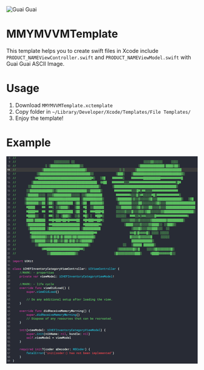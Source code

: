 ![Guai Guai](https://upload.wikimedia.org/wikipedia/zh/a/af/Kuaikuai.png)

# MMYMVVMTemplate
This template helps you to create swift files in Xcode include `PRODUCT_NAMEViewController.swift` and `PRODUCT_NAMEViewModel.swift` with Guai Guai ASCII Image.

# Usage
1. Download `MMYMVVMTemplate.xctemplate`
2. Copy folder in `~/Library/Developer/Xcode/Templates/File Templates/`
3. Enjoy the template!

# Example

![ViewController Example](https://github.com/kidd0717/MMYMVVMTemplate/blob/master/ViewControllerExample.png)
